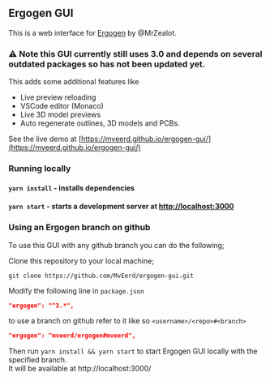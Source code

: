 ## Ergogen GUI 
This is a web interface for [Ergogen](https://github.com/mrzealot/ergogen) by @MrZealot.  

### :warning: Note this GUI currently still uses 3.0 and depends on several outdated packages so has not been updated yet.

This adds some additional features like
- Live preview reloading
- VSCode editor (Monaco)
- Live 3D model previews
- Auto regenerate outlines, 3D models and PCBs.

See the live demo at [https://mveerd.github.io/ergogen-gui/](https://mveerd.github.io/ergogen-gui/)

### Running locally
#### `yarn install` - installs dependencies
#### `yarn start` - starts a development server at [http://localhost:3000](http://localhost:3000)


### Using an Ergogen branch on github
To use this GUI with any github branch you can do the following; 

Clone this repository to your local machine; 
```shell
git clone https://github.com/MvEerd/ergogen-gui.git
```

Modify the following line in `package.json` 
```json
"ergogen": "^3.*",
```
to use a branch on github refer to it like so `<username>/<repo>#<branch>`
```json
"ergogen": "mveerd/ergogen#mveerd",
```

Then run `yarn install && yarn start` to start Ergogen GUI locally with the specified branch.  
It will be available at http://localhost:3000/
